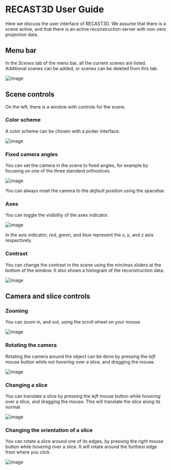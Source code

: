 # RECAST3D User Guide

Here we discuss the user interface of RECAST3D. We assume that there is a scene
active, and that there is an active reconstruction server with non-zero
projection data.

## Menu bar

In the _Scenes_ tab of the menu bar, all the current scenes are listed.
Additional scenes can be added, or scenes can be deleted from this tab.

![image](images/menu_bar.gif)

## Scene controls

On the left, there is a window with controls for the scene.

### Color scheme

A color scheme can be chosen with a picker interface.

![image](images/color_scheme.gif)

### Fixed camera angles

You can set the camera in the scene to fixed angles, for example by focusing on
one of the three standard orthoslices.

![image](images/camera.gif)

You can always reset the camera to the _default position_ using the spacebar.

### Axes

You can toggle the visibility of the axes indicator. 

![image](images/axes.gif)

In the axis indicator; _red_, _green_, and _blue_ represent the $x$, $y$, and
$z$ axis respectively.

### Contrast

You can change the contrast in the scene using the min/max sliders at the bottom
of the window. It also shows a histogram of the reconstruction data.

![image](images/contrast.gif)

## Camera and slice controls

### Zooming

You can zoom in, and out, using the scroll wheel on your mouse.

![image](images/zoom.gif)

### Rotating the camera

Rotating the camera around the object can be done by pressing the *left* mouse
button while not _hovering_ over a slice, and dragging the mouse.

![image](images/rotate.gif)

### Changing a slice

You can translate a slice by pressing the *left* mouse button while _hovering_
over a slice, and dragging the mouse. This will translate the slice along its
normal.

![image](images/translate.gif)

### Changing the orientation of a slice

You can rotate a slice around one of its edges, by pressing the *right* mouse
button while _hovering_ over a slice. It will rotate around the furthest edge
from where you click.

![image](images/rotate_slice.gif)
